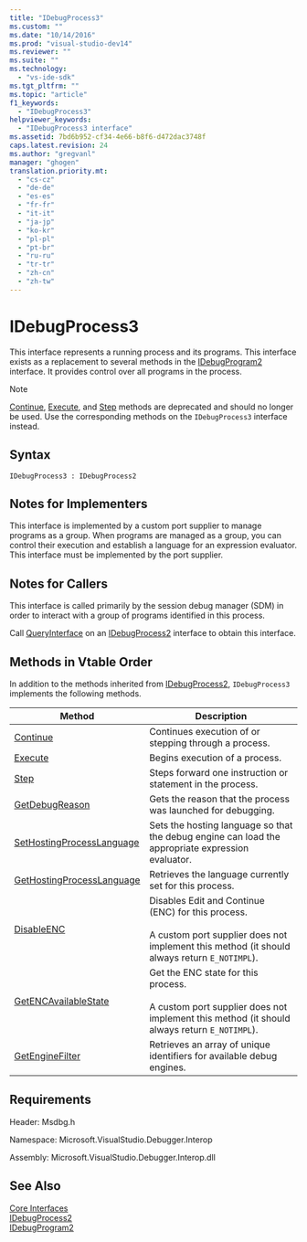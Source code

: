 ```yaml
---
title: "IDebugProcess3"
ms.custom: ""
ms.date: "10/14/2016"
ms.prod: "visual-studio-dev14"
ms.reviewer: ""
ms.suite: ""
ms.technology: 
  - "vs-ide-sdk"
ms.tgt_pltfrm: ""
ms.topic: "article"
f1_keywords: 
  - "IDebugProcess3"
helpviewer_keywords: 
  - "IDebugProcess3 interface"
ms.assetid: 7bd6b952-cf34-4e66-b8f6-d472dac3748f
caps.latest.revision: 24
ms.author: "gregvanl"
manager: "ghogen"
translation.priority.mt: 
  - "cs-cz"
  - "de-de"
  - "es-es"
  - "fr-fr"
  - "it-it"
  - "ja-jp"
  - "ko-kr"
  - "pl-pl"
  - "pt-br"
  - "ru-ru"
  - "tr-tr"
  - "zh-cn"
  - "zh-tw"
---
```

# IDebugProcess3
This interface represents a running process and its programs. This interface exists as a replacement to several methods in the [IDebugProgram2](../extensibility/idebugprogram2.md) interface. It provides control over all programs in the process.  
  
> [!NOTE]
>  [Continue](../extensibility/idebugprogram2--continue.md), [Execute](../extensibility/idebugprogram2--execute.md), and [Step](../extensibility/idebugprogram2--step.md) methods are deprecated and should no longer be used. Use the corresponding methods on the `IDebugProcess3` interface instead.  
  
## Syntax  
  
```  
IDebugProcess3 : IDebugProcess2  
```  
  
## Notes for Implementers  
 This interface is implemented by a custom port supplier to manage programs as a group. When programs are managed as a group, you can control their execution and establish a language for an expression evaluator. This interface must be implemented by the port supplier.  
  
## Notes for Callers  
 This interface is called primarily by the session debug manager (SDM) in order to interact with a group of programs identified in this process.  
  
 Call [QueryInterface](../Topic/QueryInterface.md) on an [IDebugProcess2](../extensibility/idebugprocess2.md) interface to obtain this interface.  
  
## Methods in Vtable Order  
 In addition to the methods inherited from [IDebugProcess2](../extensibility/idebugprocess2.md), `IDebugProcess3` implements the following methods.  
  
|Method|Description|  
|------------|-----------------|  
|[Continue](../extensibility/idebugprocess3--continue.md)|Continues execution of or stepping through a process.|  
|[Execute](../extensibility/idebugprocess3--execute.md)|Begins execution of a process.|  
|[Step](../extensibility/idebugprocess3--step.md)|Steps forward one instruction or statement in the process.|  
|[GetDebugReason](../extensibility/idebugprocess3--getdebugreason.md)|Gets the reason that the process was launched for debugging.|  
|[SetHostingProcessLanguage](../extensibility/idebugprocess3--sethostingprocesslanguage.md)|Sets the hosting language so that the debug engine can load the appropriate expression evaluator.|  
|[GetHostingProcessLanguage](../extensibility/idebugprocess3--gethostingprocesslanguage.md)|Retrieves the language currently set for this process.|  
|[DisableENC](../extensibility/idebugprocess3--disableenc.md)|Disables Edit and Continue (ENC) for this process.<br /><br /> A custom port supplier does not implement this method (it should always return `E_NOTIMPL`).|  
|[GetENCAvailableState](../extensibility/idebugprocess3--getencavailablestate.md)|Get the ENC state for this process.<br /><br /> A custom port supplier does not implement this method (it should always return `E_NOTIMPL`).|  
|[GetEngineFilter](../extensibility/idebugprocess3--getenginefilter.md)|Retrieves an array of unique identifiers for available debug engines.|  
  
## Requirements  
 Header: Msdbg.h  
  
 Namespace: Microsoft.VisualStudio.Debugger.Interop  
  
 Assembly: Microsoft.VisualStudio.Debugger.Interop.dll  
  
## See Also  
 [Core Interfaces](../extensibility/core-interfaces.md)   
 [IDebugProcess2](../extensibility/idebugprocess2.md)   
 [IDebugProgram2](../extensibility/idebugprogram2.md)